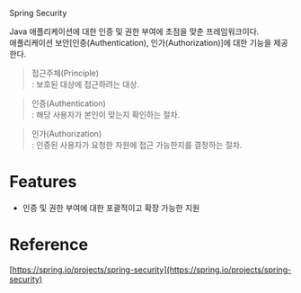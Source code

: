 Spring Security  

Java 애플리케이션에 대한 인증 및 권한 부여에 초점을 맞춘 프레임워크이다.  
애플리케이션 보안[인증(Authentication), 인가(Authorization)]에 대한 기능을 제공한다.  
>   접근주체(Principle)  
    : 보호된 대상에 접근하려는 대상.  

>   인증(Authentication)  
    : 해당 사용자가 본인이 맞는지 확인하는 절차.  
  
>   인가(Authorization)  
    : 인증된 사용자가 요청한 자원에 접근 가능한지를 결정하는 절차.  

# Features  
- 인증 및 권한 부여에 대한 포괄적이고 확장 가능한 지원  

# Reference  
[https://spring.io/projects/spring-security](https://spring.io/projects/spring-security)
